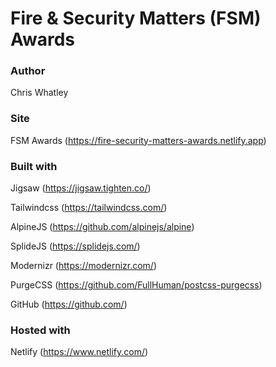 # Fire & Security Matters (FSM) Awards

### Author
Chris Whatley

### Site
FSM Awards (https://fire-security-matters-awards.netlify.app)

### Built with
Jigsaw (https://jigsaw.tighten.co/)

Tailwindcss (https://tailwindcss.com/)

AlpineJS (https://github.com/alpinejs/alpine)

SplideJS (https://splidejs.com/)

Modernizr (https://modernizr.com/)

PurgeCSS (https://github.com/FullHuman/postcss-purgecss)

GitHub (https://github.com/)

### Hosted with
Netlify (https://www.netlify.com/)
